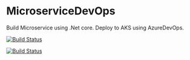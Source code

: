 # MicroserviceDevOps
Build Microservice using .Net core. Deploy to AKS using AzureDevOps.

[![Build Status](https://dev.azure.com/prakashtiwari0751/shopping/_apis/build/status/shoppingclient-pipeline?branchName=main)](https://dev.azure.com/prakashtiwari0751/shopping/_build/latest?definitionId=14&branchName=main)

[![Build Status](https://dev.azure.com/prakashtiwari0751/shopping/_apis/build/status/shoppingapi-pipeline?branchName=main)](https://dev.azure.com/prakashtiwari0751/shopping/_build/latest?definitionId=13&branchName=main)
